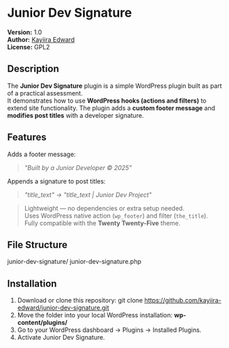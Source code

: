 # Junior Dev Signature

**Version:** 1.0  
**Author:** [Kayiira Edward](https://github.com/kayiira-edward)  
**License:** GPL2  

## Description
The **Junior Dev Signature** plugin is a simple WordPress plugin built as part of a practical assessment.  
It demonstrates how to use **WordPress hooks (actions and filters)** to extend site functionality.
The plugin adds a **custom footer message** and **modifies post titles** with a developer signature.
## Features
Adds a footer message:  
> *"Built by a Junior Developer © 2025"*

Appends a signature to post titles:  
> *"title_text" → "title_text | Junior Dev Project"*

>Lightweight — no dependencies or extra setup needed.  
>Uses WordPress native action (`wp_footer`) and filter (`the_title`).  
>Fully compatible with the **Twenty Twenty-Five** theme.

## File Structure
junior-dev-signature/
       junior-dev-signature.php
## Installation
1. Download or clone this repository:
       git clone https://github.com/kayiira-edward/junior-dev-signature.git
2. Move the folder into your local WordPress installation:
    **wp-content/plugins/**
3. Go to your WordPress dashboard → Plugins → Installed Plugins.
4. Activate Junior Dev Signature.
